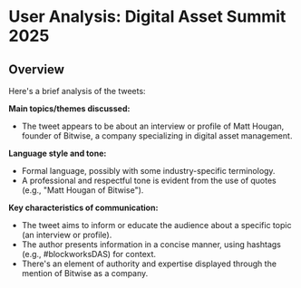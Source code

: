 # User Analysis: Digital Asset Summit 2025

## Overview

Here's a brief analysis of the tweets:

**Main topics/themes discussed:**
- The tweet appears to be about an interview or profile of Matt Hougan, founder of Bitwise, a company specializing in digital asset management.

**Language style and tone:**
- Formal language, possibly with some industry-specific terminology.
- A professional and respectful tone is evident from the use of quotes (e.g., "Matt Hougan of Bitwise").

**Key characteristics of communication:**

- The tweet aims to inform or educate the audience about a specific topic (an interview or profile).
- The author presents information in a concise manner, using hashtags (e.g., #blockworksDAS) for context.
- There's an element of authority and expertise displayed through the mention of Bitwise as a company.